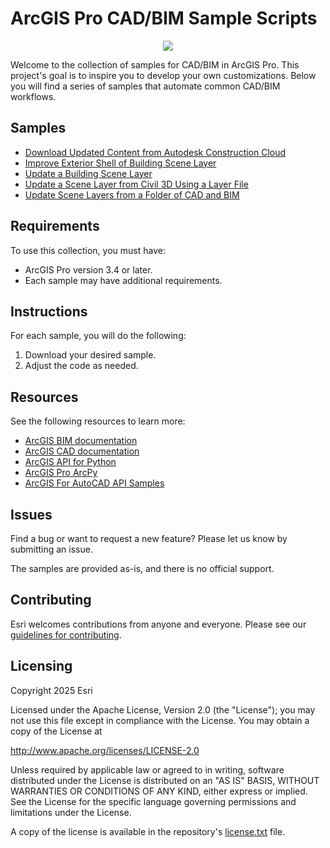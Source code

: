 # ArcGIS Pro CAD/BIM Sample Scripts
<p align="center">
  <img src= "https://github.com/user-attachments/assets/5559fc0e-50be-47c1-a1a3-a0853986fa06"
</p>
  
Welcome to the collection of samples for CAD/BIM in ArcGIS Pro. This project's goal is to inspire you to develop your own customizations. Below you will find a series of samples that automate common CAD/BIM workflows. 

## Samples
- [Download Updated Content from Autodesk Construction Cloud](Samples/Download%20Updated%20Content%20from%20Autodesk%20Construction%20Cloud)
- [Improve Exterior Shell of Building Scene Layer](Samples/Improve%20Exterior%20Shell%20of%20Building%20Scene%20Layer)
- [Update a Building Scene Layer](Samples/Update%20a%20Building%20Scene%20Layer)
- [Update a Scene Layer from Civil 3D Using a Layer File](Samples/Update%20a%20Scene%20Layer%20from%20Civil%203D%20Using%20a%20Layer%20File)
- [Update Scene Layers from a Folder of CAD and BIM](Samples/Update%20Scene%20Layers%20from%20a%20Folder%20of%20CAD%20and%20BIM) 

## Requirements
To use this collection, you must have:
- ArcGIS Pro version 3.4 or later.
- Each sample may have additional requirements. 

## Instructions
For each sample, you will do the following: 
1. Download your desired sample. 
2. Adjust the code as needed.

## Resources
See the following resources to learn more:
- [ArcGIS BIM documentation](https://pro.arcgis.com/en/pro-app/latest/help/data/revit/what-is-bim-data-.htm)
- [ArcGIS CAD documentation](https://pro.arcgis.com/en/pro-app/latest/help/data/cad/what-is-cad-data.htm)
- [ArcGIS API for Python](https://developers.arcgis.com/python/latest/)
- [ArcGIS Pro ArcPy](https://pro.arcgis.com/en/pro-app/latest/arcpy/get-started/what-is-arcpy-.htm)
- [ArcGIS For AutoCAD API Samples](https://github.com/Esri/ArcGIS-for-AutoCAD-API-Samples)

## Issues
Find a bug or want to request a new feature?  Please let us know by submitting an issue.

The samples are provided as-is, and there is no official support.

## Contributing
Esri welcomes contributions from anyone and everyone. Please see our [guidelines for contributing](https://github.com/esri/contributing).

## Licensing 
Copyright 2025 Esri

Licensed under the Apache License, Version 2.0 (the "License"); you may not use this file except in compliance with the License. You may obtain a copy of the License at

http://www.apache.org/licenses/LICENSE-2.0

Unless required by applicable law or agreed to in writing, software distributed under the License is distributed on an "AS IS" BASIS, WITHOUT WARRANTIES OR CONDITIONS OF ANY KIND, either express or implied. See the License for the specific language governing permissions and limitations under the License.

A copy of the license is available in the repository's [license.txt](license.txt) file.
